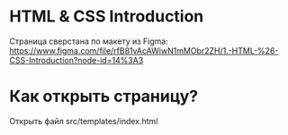 # HTML & CSS Introduction

Страница сверстана по макету из Figma: https://www.figma.com/file/rfB81vAcAWiwN1mMObr2ZH/1.-HTML-%26-CSS-Introduction?node-id=14%3A3

# Как открыть страницу?

Открыть файл src/templates/index.html